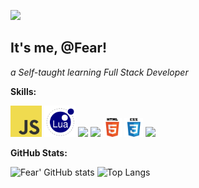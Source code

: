 ![](https://komarev.com/ghpvc/?username=IFearLS)

<h2>It's me, @Fear!</h2>
<p><em>a Self-taught learning Full Stack Developer</br>
</em></p>


**Skills:**  

<code><img height="50" src="https://raw.githubusercontent.com/github/explore/80688e429a7d4ef2fca1e82350fe8e3517d3494d/topics/javascript/javascript.png"></code>
<code><img height="50" src="https://raw.githubusercontent.com/github/explore/80688e429a7d4ef2fca1e82350fe8e3517d3494d/topics/lua/lua.png"></code>
<code><img height="35" src="https://icons-for-free.com/download-icon-development+logo+mysql+icon-1320184807686758112_512.png"></code>
<code><img height="35" src="https://img.icons8.com/color/480/mongodb.png"></code>
<code><img height="30" src="https://raw.githubusercontent.com/github/explore/80688e429a7d4ef2fca1e82350fe8e3517d3494d/topics/html/html.png"></code>
<code><img height="30" src="https://raw.githubusercontent.com/github/explore/80688e429a7d4ef2fca1e82350fe8e3517d3494d/topics/css/css.png"></code>
<code><img height="30" src="https://icon-library.com/images/jquery-icon-png/jquery-icon-png-7.jpg"></code>

**GitHub Stats:**

![Fear' GitHub stats](https://github-readme-stats.vercel.app/api?username=IFearLS&show_icons=true&theme=tokyonight)
![Top Langs](https://github-readme-stats.vercel.app/api/top-langs/?username=IFearLS&theme=tokyonight)

